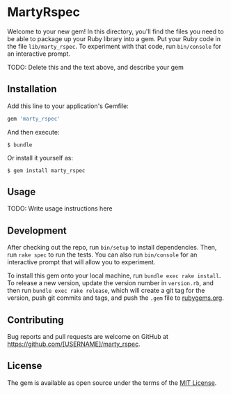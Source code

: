 # MartyRspec

Welcome to your new gem! In this directory, you'll find the files you need to be able to package up your Ruby library into a gem. Put your Ruby code in the file `lib/marty_rspec`. To experiment with that code, run `bin/console` for an interactive prompt.

TODO: Delete this and the text above, and describe your gem

## Installation

Add this line to your application's Gemfile:

```ruby
gem 'marty_rspec'
```

And then execute:

    $ bundle

Or install it yourself as:

    $ gem install marty_rspec

## Usage

TODO: Write usage instructions here

## Development

After checking out the repo, run `bin/setup` to install dependencies. Then, run `rake spec` to run the tests. You can also run `bin/console` for an interactive prompt that will allow you to experiment.

To install this gem onto your local machine, run `bundle exec rake install`. To release a new version, update the version number in `version.rb`, and then run `bundle exec rake release`, which will create a git tag for the version, push git commits and tags, and push the `.gem` file to [rubygems.org](https://rubygems.org).

## Contributing

Bug reports and pull requests are welcome on GitHub at https://github.com/[USERNAME]/marty_rspec.


## License

The gem is available as open source under the terms of the [MIT License](http://opensource.org/licenses/MIT).

